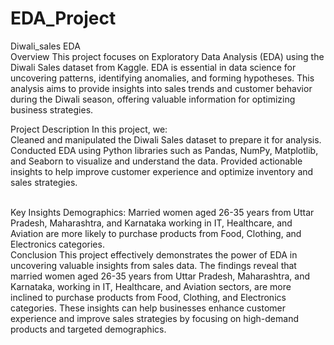 # EDA_Project
Diwali_sales EDA
<br>
Overview
This project focuses on Exploratory Data Analysis (EDA) using the Diwali Sales dataset from Kaggle. EDA is essential in data science for uncovering patterns, identifying anomalies, and forming hypotheses. This analysis aims to provide insights into sales trends and customer behavior during the Diwali season, offering valuable information for optimizing business strategies.
<br>

Project Description
In this project, we:
<br>
Cleaned and manipulated the Diwali Sales dataset to prepare it for analysis.
Conducted EDA using Python libraries such as Pandas, NumPy, Matplotlib, and Seaborn to visualize and understand the data.
Provided actionable insights to help improve customer experience and optimize inventory and sales strategies.

<br>
Key Insights
Demographics: Married women aged 26-35 years from Uttar Pradesh, Maharashtra, and Karnataka working in IT, Healthcare, and Aviation are more likely to purchase products from Food, Clothing, and Electronics categories.

<br>
Conclusion
This project effectively demonstrates the power of EDA in uncovering valuable insights from sales data. The findings reveal that married women aged 26-35 years from Uttar Pradesh, Maharashtra, and Karnataka, working in IT, Healthcare, and Aviation sectors, are more inclined to purchase products from Food, Clothing, and Electronics categories. These insights can help businesses enhance customer experience and improve sales strategies by focusing on high-demand products and targeted demographics.
